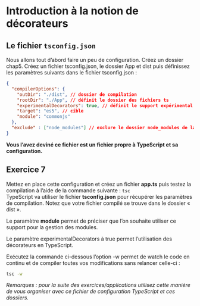 # Introduction à la notion de décorateurs

## Le fichier `tsconfig.json`

Nous allons tout d’abord faire un peu de configuration. Créez un dossier chap5. Créez un fichier
tsconfig.json, le dossier App et dist puis définissez les paramètres suivants dans le fichier tsconfig.json :

```json
{
  "compilerOptions": {
    "outDir": "./dist", // dossier de compilation
    "rootDir": "./App", // définit le dossier des fichiers ts
    "experimentalDecorators": true, // définit le support expérimental des décorateurs
    "target": "es5", // cible
    "module": "commonjs"
  },
  "exclude" : ["node_modules"] // exclure le dossier node_modules de la compilation
}
```

**Vous l’avez deviné ce fichier est un fichier propre à TypeScript et sa configuration.**

## Exercice 7

Mettez en place cette configuration et créez un fichier **app.ts** puis testez la compilation à l’aide de la
commande suivante : ```tsc```  
TypeScript va utiliser le fichier **tsconfig.json** pour récupérer les paramètres de compilation. Notez que
votre fichier compilé se trouve dans le dossier « dist ».

Le paramètre **module** permet de préciser que l’on souhaite utiliser ce support pour la gestion des
modules.

Le paramètre experimentalDecorators à true permet l’utilisation des décorateurs en TypeScript.

Exécutez la commande ci-dessous l’option -w permet de watch le code en continu et de compiler
toutes vos modifications sans relancer celle-ci :

```bash
tsc -w
```

*Remarques : pour la suite des exercices/applications utilisez cette manière de vous organiser avec ce
fichier de configuration TypeScript et ces dossiers.*